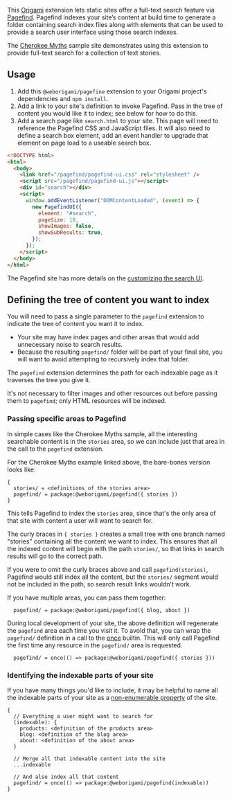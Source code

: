 This [Origami](https://weborigami.org) extension lets static sites offer a full-text search feature via [Pagefind](https://pagefind.app). Pagefind indexes your site’s content at build time to generate a folder containing search index files along with elements that can be used to provide a search user interface using those search indexes.

The [Cherokee Myths](https://github.com/WebOrigami/cherokee-myths) sample site demonstrates using this extension to provide full-text search for a collection of text stories.

## Usage

1. Add this `@weborigami/pagefine` extension to your Origami project's dependencies and `npm install`.
2. Add a link to your site's definition to invoke Pagefind. Pass in the tree of content you would like it to index; see below for how to do this.
3. Add a search page like `search.html` to your site. This page will need to reference the Pagefind CSS and JavaScript files. It will also need to define a search box element, add an event handler to upgrade that element on page load to a useable search box.

```html
<!DOCTYPE html>
<html>
  <body>
    <link href="/pagefind/pagefind-ui.css" rel="stylesheet" />
    <script src="/pagefind/pagefind-ui.js"></script>
    <div id="search"></div>
    <script>
      window.addEventListener("DOMContentLoaded", (event) => {
        new PagefindUI({
          element: "#search",
          pageSize: 10,
          showImages: false,
          showSubResults: true,
        });
      });
    </script>
  </body>
</html>
```

The Pagefind site has more details on the [customizing the search UI](https://pagefind.app/docs/ui-usage/).

## Defining the tree of content you want to index

You will need to pass a single parameter to the `pagefind` extension to indicate the tree of content you want it to index.

- Your site may have index pages and other areas that would add unnecessary noise to search results.
- Because the resulting `pagefind/` folder will be part of your final site, you will want to avoid attempting to recursively index that folder.

The `pagefind` extension determines the path for each indexable page as it traverses the tree you give it.

It's not necessary to filter images and other resources out before passing them to `pagefind`; only HTML resources will be indexed.

### Passing specific areas to Pagefind

In simple cases like the Cherokee Myths sample, all the interesting searchable content is in the `stories` area, so we can include just that area in the call to the `pagefind` extension.

For the Cherokee Myths example linked above, the bare-bones version looks like:

```
{
  stories/ = <definitions of the stories area>
  pagefind/ = package:@weborigami/pagefind({ stories })
}
```

This tells Pagefind to index the `stories` area, since that's the only area of that site with content a user will want to search for.

The curly braces in `{ stories }` creates a small tree with one branch named "stories" containing all the content we want to index. This ensures that all the indexed content will begin with the path `stories/`, so that links in search results will go to the correct path.

If you were to omit the curly braces above and call `pagefind(stories)`, Pagefind would still index all the content, but the `stories/` segment would not be included in the path, so search result links wouldn’t work.

If you have multiple areas, you can pass them together:

```
  pagefind/ = package:@weborigami/pagefind({ blog, about })
```

During local development of your site, the above definition will regenerate the `pagefind` area each time you visit it. To avoid that, you can wrap the `pagefind/` definition in a call to the [once](https://weborigami.org/builtins/origami/once) builtin. This will only call Pagefind the first time any resource in the `pagefind/` area is requested.

```
  pagefind/ = once(() => package:@weborigami/pagefind({ stories }))
```

### Identifying the indexable parts of your site

If you have many things you'd like to include, it may be helpful to name all the indexable parts of your site as a [non-enumerable property](https://weborigami.org/language/syntax.html#non-enumerable-properties) of the site.

```
{
  // Everything a user might want to search for
  (indexable): {
    products: <definition of the products area>
    blog: <definition of the blog area>
    about: <definition of the about area>
  }
  
  // Merge all that indexable content into the site
  ...indexable
  
  // And also index all that content
  pagefind/ = once(() => package:@weborigami/pagefind(indexable))
}
```
